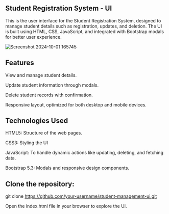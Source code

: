 <Strong>Student Registration System - UI</strong>
------------------------------------
This is the user interface for the Student Registration System, designed to manage student details such as registration, updates, and deletion. The UI is built using HTML, CSS, JavaScript, and integrated with Bootstrap modals for better user experience.


![Screenshot 2024-10-01 165745](https://github.com/user-attachments/assets/ebdfff7d-7db6-4587-bddf-6e0ca7867e1b)



Features
-------------
View and manage student details.

Update student information through modals.

Delete student records with confirmation.

Responsive layout, optimized for both desktop and mobile devices.

Technologies Used
------------------
HTML5: Structure of the web pages.

CSS3: Styling the UI

JavaScript: To handle dynamic actions like updating, deleting, and fetching data.

Bootstrap 5.3: Modals and responsive design components.

Clone the repository:
---------------------
git clone https://github.com/your-username/student-management-ui.git

Open the index.html file in your browser to explore the UI.
